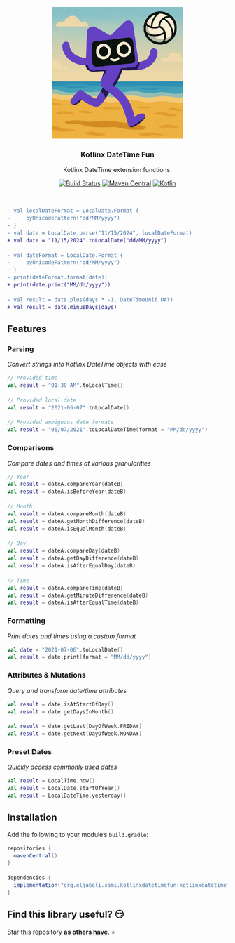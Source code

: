 <p align="center" >
   <img src="screenshots/logo.png" width=300px alt="SwiftDate" title="Kotlinx DateTime Fun">
 </p>

<h3 align="center"><strong>Kotlinx DateTime Fun</strong></h3>
<p align="center">Kotlinx DateTime extension functions.</p>
<p align="center">
  <a href="https://github.com/seljabali/kotlinx-datetime-fun/actions?query=branch%3Amain"><img alt="Build Status" src="https://github.com/seljabali/kotlinx-datetime-fun/actions/workflows/main.yml/badge.svg"/></a>
  <a href="https://repo1.maven.org/maven2/org/eljabali/sami/kotlinxdatetimefun/kotlinxdatetimefun/"><img alt="Maven Central" src="https://img.shields.io/maven-metadata/v?metadataUrl=https%3A%2F%2Frepo1.maven.org%2Fmaven2%2Forg%2Feljabali%2Fsami%kotlinxdatetimefun%kotlinxdatetimefun%2Fmaven-metadata.xml"/></a> 
  <a href="https://kotlinlang.org"><img alt="Kotlin" src="https://img.shields.io/badge/Kotlin-2.1.21-orange.svg?style=flat&logo=kotlin"/></a>
</p> <br>

```diff
- val localDateFormat = LocalDate.Format {
-     byUnicodePattern("dd/MM/yyyy")
- }
- val date = LocalDate.parse("11/15/2024", localDateFormat)
+ val date = "11/15/2024".toLocalDate("dd/MM/yyyy")

- val dateFormat = LocalDate.Format {
-     byUnicodePattern("dd/MM/yyyy")
- }
- print(dateFormat.format(date))
+ print(date.print("MM/dd/yyyy"))

- val result = date.plus(days * -1, DateTimeUnit.DAY)
+ val result = date.minusDays(days)
```

## Features
### Parsing
_Convert strings into Kotlinx DateTime objects with ease_
```kotlin
// Provided time
val result = "01:30 AM".toLocalTime()

// Provided local date
val result = "2021-06-07".toLocalDate()

// Provided ambiguous date formats
val result = "06/07/2021".toLocalDateTime(format = "MM/dd/yyyy")
```

### Comparisons
_Compare dates and times at various granularities_
```kotlin
// Year
val result = dateA.compareYear(dateB)
val result = dateA.isBeforeYear(dateB)

// Month
val result = dateA.compareMonth(dateB)
val result = dateA.getMonthDifference(dateB)
val result = dateA.isEqualMonth(dateB)

// Day
val result = dateA.compareDay(dateB)
val result = dateA.getDayDifference(dateB)
val result = dateA.isAfterEqualDay(dateB)

// Time
val result = dateA.compareTime(dateB)
val result = dateA.getMinuteDifference(dateB)
val result = dateA.isAfterEqualTime(dateB)
```

### Formatting
_Print dates and times using a custom format_
```kotlin
val date = "2021-07-06".toLocalDate()
val result = date.print(format = "MM/dd/yyyy")
```

### Attributes & Mutations
_Query and transform date/time attributes_
```kotlin
val result = date.isAtStartOfDay()
val result = date.getDaysInMonth()

val result = date.getLast(DayOfWeek.FRIDAY)
val result = date.getNext(DayOfWeek.MONDAY)
```

### Preset Dates
_Quickly access commonly used dates_
```kotlin
val result = LocalTime.now()
val result = LocalDate.startOfYear()
val result = LocalDateTime.yesterday()
```

## Installation
Add the following to your module’s `build.gradle`:
```gradle
repositories {
  mavenCentral()
}

dependencies {
  implementation("org.eljabali.sami.kotlinxdatetimefun:kotlinxdatetimefun:0.0.1")
}  
```

## Find this library useful? 😏
Star this repository __[as others have](https://github.com/seljabali/kotlinx-datetime-fun/stargazers)__. ⭐️ <br>
